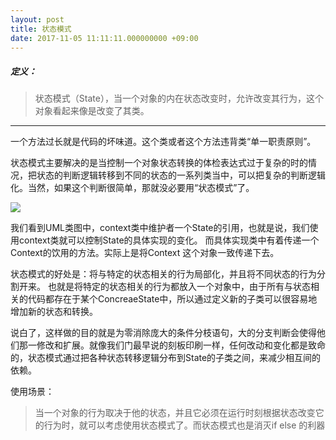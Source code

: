 ```yaml
---
layout: post
title: 状态模式
date: 2017-11-05 11:11:11.000000000 +09:00
---
```


##### 定义：
> 状态模式（State），当一个对象的内在状态改变时，允许改变其行为，这个对象看起来像是改变了其类。

****
一个方法过长就是代码的坏味道。这个类或者这个方法违背类“单一职责原则”。

状态模式主要解决的是当控制一个对象状态转换的体检表达式过于复杂的时的情况，把状态的判断逻辑转移到不同的状态的一系列类当中，可以把复杂的判断逻辑化。当然，如果这个判断很简单，那就没必要用“状态模式”了。

![](http://upload-images.jianshu.io/upload_images/4236553-51bc48ea81a5a152.png?imageMogr2/auto-orient/strip%7CimageView2/2/w/1240)

我们看到UML类图中，context类中维护者一个State的引用，也就是说，我们使用context类就可以控制State的具体实现的变化。
而具体实现类中有着传递一个Context的饮用的方法。实际上是将Context 这个对象一致传递下去。

状态模式的好处是：将与特定的状态相关的行为局部化，并且将不同状态的行为分割开来。
也就是将特定的状态相关的行为都放入一个对象中，由于所有与状态相关的代码都存在于某个ConcreaeState中，所以通过定义新的子类可以很容易地增加新的状态和转换。

说白了，这样做的目的就是为零消除庞大的条件分枝语句，大的分支判断会使得他们那一修改和扩展。就像我们门最早说的刻板印刷一样，任何改动和变化都是致命的，状态模式通过把各种状态转移逻辑分布到State的子类之间，来减少相互间的依赖。

使用场景：
> 当一个对象的行为取决于他的状态，并且它必须在运行时刻根据状态改变它的行为时，就可以考虑使用状态模式了。而状态模式也是消灭if else 的利器
